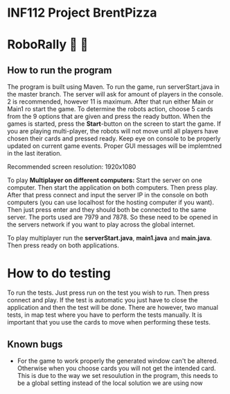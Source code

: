 # INF112 Project BrentPizza 

# RoboRally :robot: :pizza:

## How to run the program

The program is built using Maven. To run the game, run  serverStart.java in the master branch. The server will ask for amount of players in the console. 
2 is recommended, however 11 is maximum. After that run either Main or Main1 ro start the game. To determine the robots action, choose 5 cards from the 9 options that are given and press the ready button. When the games is started, press the **Start**-button on the screen to start the game. If you are playing multi-player, the robots will not move until all players have chosen their cards and pressed ready. Keep eye on console to be properly updated on current game events. Proper GUI messages will be implemtned in the last iteration. 

Recommended screen resolution: 1920x1080

To play **Multiplayer on different computers:** 
Start the server on one computer. Then start the application on both computers. Then press play. After that press connect and input the server IP in the console on both computers (you can use localhost for the hosting computer if you want). Then just press enter and they should both be connected to the same server. The ports used are 7979 and 7878. So these need to be opened in the servers network if you want to play across the global internet. 

To play multiplayer run the **serverStart.java**, **main1.java** and **main.java**. Then press ready on both applications. 

# How to do testing
To run the tests. Just press run on the test you wish to run. Then press connect and play. If the test is automatic you just have to close the application and then the test 
will be done. There are however, two manual tests, in map test where you have to perform the tests manually. It is important that you use the cards to move when performing 
these tests. 

## Known bugs
- For the game to work properly the generated window can't be altered. Otherwise when you choose cards you will not get the intended card. This is due to the way we set resoulution in the program, this needs to be a global setting instead of the local solution we are using now
